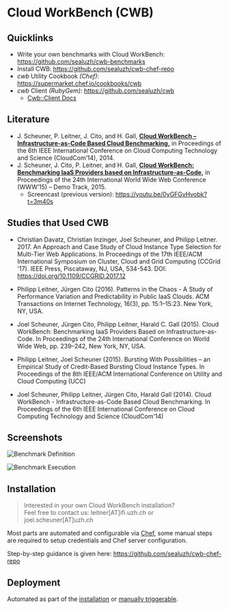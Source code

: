 # Cloud WorkBench (CWB)

## Quicklinks

* Write your own benchmarks with Cloud WorkBench: https://github.com/sealuzh/cwb-benchmarks
* Install CWB: https://github.com/sealuzh/cwb-chef-repo
* *cwb* Utility Cookbook *(Chef)*: https://supermarket.chef.io/cookbooks/cwb
* *cwb* Client *(RubyGem)*: https://github.com/sealuzh/cwb
    * [Cwb::Client Docs](http://www.rubydoc.info/gems/cwb/Cwb/Client)

## Literature

* J. Scheuner, P. Leitner, J. Cito, and H. Gall, [**Cloud WorkBench – Infrastructure-as-Code Based Cloud Benchmarking,**](http://arxiv.org/pdf/1408.4565v1.pdf) in Proceedings of the 6th IEEE International Conference on Cloud Computing Technology and Science (CloudCom’14), 2014.
* J. Scheuner, J. Cito, P. Leitner, and H. Gall, [**Cloud WorkBench: Benchmarking IaaS Providers based on Infrastructure-as-Code,**](http://www.www2015.it/documents/proceedings/companion/p239.pdf) in Proceedings of the 24th International World Wide Web Conference (WWW’15) – Demo Track, 2015.
  * Screencast (previous version): https://youtu.be/0yGFGvHvobk?t=3m40s

## Studies that Used CWB

* Christian Davatz, Christian Inzinger, Joel Scheuner, and Philipp Leitner. 2017. An Approach and Case Study of Cloud Instance Type Selection for Multi-Tier Web Applications. In Proceedings of the 17th IEEE/ACM International Symposium on Cluster, Cloud and Grid Computing (CCGrid '17). IEEE Press, Piscataway, NJ, USA, 534-543. DOI: https://doi.org/10.1109/CCGRID.2017.12

* Philipp Leitner, Jürgen Cito (2016). Patterns in the Chaos - A Study of Performance Variation and Predictability in Public IaaS Clouds. ACM Transactions on Internet Technology, 16(3), pp. 15:1–15:23. New York, NY, USA.

* Joel Scheuner, Jürgen Cito, Philipp Leitner, Harald C. Gall (2015). Cloud WorkBench: Benchmarking IaaS Providers Based on Infrastructure-as-Code. In Proceedings of the 24th International Conference on World Wide Web, pp. 239–242, New York, NY, USA.

* Philipp Leitner, Joel Scheuner (2015). Bursting With Possibilities – an Empirical Study of Credit-Based Bursting Cloud Instance Types. In Proceedings of the 8th IEEE/ACM International Conference on Utility and Cloud Computing (UCC)

* Joel Scheuner, Philipp Leitner, Jürgen Cito, Harald Gall (2014). Cloud WorkBench - Infrastructure-as-Code Based Cloud Benchmarking. In Proceedings of the 6th IEEE International Conference on Cloud Computing Technology and Science (CloudCom'14)

## Screenshots

![Benchmark Definition](/docs/img/cwb-edit-benchmark.png?raw=true "Edit Benchmark Definition")

![Benchmark Execution](/docs/img/cwb-show-execution.png?raw=true "Show Benchmark Execution")

## Installation

> Interested in your own Cloud WorkBench installation?<br>
> Feel free to contact us: leitner[AT]ifi.uzh.ch or joel.scheuner[AT]uzh.ch

Most parts are automated and configurable via [Chef](https://www.chef.io/),
some manual steps are required to setup credentials and Chef server configuration.

Step-by-step guidance is given here: https://github.com/sealuzh/cwb-chef-repo

## Deployment

Automated as part of the [installation](https://github.com/sealuzh/cwb-chef-repo#installation)
 or [manually triggerable](https://github.com/sealuzh/cwb-chef-repo#deployment).

